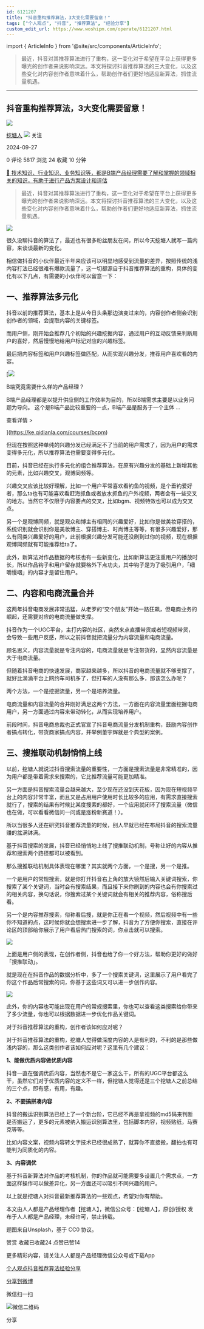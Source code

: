 ```yaml
---
id: 6121207
title: "抖音重构推荐算法，3大变化需要留意！"
tags: ["个人观点", "抖音", "推荐算法", "经验分享"]
custom_edit_url: https://www.woshipm.com/operate/6121207.html
---
```

import { ArticleInfo } from '@site/src/components/ArticleInfo';

<ArticleInfo
    author="挖塘人"
    authorLink="https://www.woshipm.com/u/138258"
    published="2024-09-27"
    views={5817}
    comments={0}
    collects={24}
/>

> 最近，抖音对其推荐算法进行了重构，这一变化对于希望在平台上获得更多曝光的创作者来说影响深远。本文将探讨抖音推荐算法的三大变化，以及这些变化对内容创作者意味着什么，帮助创作者们更好地适应新算法，抓住流量机遇。

---

## 抖音重构推荐算法，3大变化需要留意！

[![](https://static.woshipm.com/APP_U_202203_20220311165923_4751.jpeg?imageView2/1/w/72/h/72/q/100)](https://www.woshipm.com/u/138258)

[挖塘人](https://www.woshipm.com/u/138258) ![](https://static.woshipm.com/tag/1121_1@2x.png) 关注

2024-09-27

0 评论 5817 浏览 24 收藏 10 分钟

[🔗 技术知识、行业知识、业务知识等，都是B端产品经理需要了解和掌握的领域相关的知识，有助于进行产品方案设计和评估](https://ke.qidianla.com/courses/bcpm)

> 最近，抖音对其推荐算法进行了重构，这一变化对于希望在平台上获得更多曝光的创作者来说影响深远。本文将探讨抖音推荐算法的三大变化，以及这些变化对内容创作者意味着什么，帮助创作者们更好地适应新算法，抓住流量机遇。

![](https://image.woshipm.com/2024/06/17/a1d59e3e-2c7f-11ef-a13a-00163e142b65.png)

很久没聊抖音的算法了，最近也有很多粉丝朋友在问，所以今天挖塘人就写一篇内容，来谈谈最新的变化。

相信做抖音的小伙伴最近半年来应该可以明显地感受到流量的差异，按照传统的浅内容打法已经很难有爆款流量了，这一切都源自于抖音推荐算法的重构，具体的变化有以下几点，有需要的小伙伴可以留意一下：

## 一、推荐算法多元化

抖音以前的推荐算法，基本上是从今日头条那边演变过来的，内容创作者侧会识别创作者的领域，会提取内容的关键标签。

而用户侧，刚开始会推荐几个初始的兴趣挖掘内容，通过用户的互动反馈来判断用户的喜好，然后慢慢地给用户标记对应的兴趣标签。

最后把内容标签和用户兴趣标签做匹配，从而实现兴趣分发，推荐用户喜欢看的内容。

[![](https://image.woshipm.com/2023/08/02/f7cafd68-30e3-11ee-9da3-00163e0b5ff3.png)

B端究竟需要什么样的产品经理？

B端产品经理都是以提升供应侧的工作效率为目的，所以B端需求主要是以业务问题为导向。 这个是B端产品比较重要的一点，B端产品是服务于一个主体 ...

查看详情 >

](https://ke.qidianla.com/courses/bcpm)

但现在按照这种单纯的兴趣分发已经满足不了当前的用户需求了，因为用户的需求变得多元化，所以推荐算法也需要变得多元化。

目前，抖音已经在执行多元化的组合推荐算法，在原有兴趣分发的基础上新增其他的元素，比如兴趣交叉，观博同频等。

兴趣交叉应该比较好理解，比如一个用户平常喜欢看钓鱼的视频，是个垂钓爱好者，那么ta也有可能喜欢看赶海抓鱼或者放水抓鱼的户外视频，两者会有一些交叉的地方。当然它不仅限于内容要点的交叉，比如bgm、视频特效也可以成为交叉点。

另一个是观博同频，就是观众和博主有相同的兴趣爱好，比如你是做美妆穿搭的，系统识别就会识别你是美妆博主、穿搭博主、时尚博主等等，有很多兴趣爱好，那么有同类兴趣爱好的用户，此前根据兴趣分发可能还没刷到过你的视频，现在根据观博同频就有可能推荐给ta了。

此外，新算法对作品数据的考核也有一些新变化，比如新算法更注重用户的播放时长，所以作品钩子和用户留存就要格外下点功夫，其中钩子是为了吸引用户，「细嚼慢咽」的内容才是留住用户。

## 二、内容和电商流量合并

这两年抖音电商发展非常迅猛，从老罗的“交个朋友”开始一路狂飙，但电商业务的崛起，还需要对应的电商流量做支撑。

抖音作为一个UGC平台，主打内容的社区，突然来点直播带货或者短视频带货，会导致一些用户反感，所以之前抖音就把流量分为内容流量和电商流量。

顾名思义，内容流量就是专注内容的，电商流量就是专注带货的，显然内容流量是大于电商流量。

但随着抖音电商的快速发展，商家越来越多，所以抖音的电商流量就不够支撑了，就好比滴滴平台上网约车司机多了，但打车的人没有那么多，那该怎么办呢？

两个方法，一个是挖掘流量，另一个是培养流量。

电商流量和内容流量的合并刚好满足这两个方法，一方面在内容流量里面挖掘电商用户，另一方面通过内容来带动转化，从而实现培养用户。

前段时间，抖音电商总裁也正式官宣了抖音电商流量分发机制重构，鼓励内容创作者搞点转化，带货商家搞点内容，并举例董宇辉就是个典型的案例。

## 三、搜推联动机制悄悄上线

以前，挖塘人就说过抖音搜索流量的重要性，一方面是搜索流量是非常精准的，因为用户都是带着需求来搜索的，它比推荐流量可能更加精准。

另一方面是抖音搜索流量会越来越大，至少现在还没到天花板，因为现在短视频平台上的内容非常丰富，而且又是占用用户使用时长比较多的应用，有需求直接搜索就行了，搜索的结果有时候比某度搜索的都好，一个应用就闭环了搜索流量（微信也在做，可以看看微信问一问或是涨粉新赛道！）。

所以当很多人还在研究抖音推荐流量的时候，别人早就已经在布局抖音的搜索流量赚的盆满钵满。

基于抖音搜索的发展，抖音已经悄悄地上线了搜推联动机制，号称让好的内容从推荐和搜索两个路径都可以被看到。

那么搜推联动机制具体表现在哪里？其实就两个方面，一个是搜，另一个是推。

一个是用户的常规搜索，就是你打开抖音右上角的放大镜然后输入关键词搜索，你搜索了某个关键词，当时会有搜索结果，而且接下来你刷到的内容也会有你搜索过的相关内容，换句话说，你搜索过某个关键词就会有相关的推荐内容，俗称搜后看。

另一个是内容推荐搜索，俗称看后搜，就是你正在看一个视频，然后视频中有一些你不知道的点，这时候你就会想搜索进一步了解，抖音为了方便你搜索，直接在评论区的顶部给你展示了用户看后热门搜索的词，你点击就可以搜索。

![](https://image.woshipm.com/2024/09/25/2e235ebc-7b54-11ef-9237-00163e142b65.jpg)

上面是用户侧的表现，在创作者侧，抖音也给了你一个好方法，帮助你更好的做好「搜推联动」。

就是现在在抖音作品的数据分析中，多了一个搜索关键词，这里展示了用户看完了你这个作品后常搜索的词，你基于这些词又可以进一步创作内容。

![](https://image.woshipm.com/2024/09/25/2e9633b0-7b54-11ef-9237-00163e142b65.jpg)

此外，你的内容也可能出现在用户的常规搜索里，你也可以查看这类搜索给你带来了多少流量，你也可以根据数据进一步优化作品关键词。

对于抖音推荐算法的重构，创作者该如何应对呢？

对于抖音推荐算法的重构，挖塘人觉得做深度内容的人是有利的，不利的是那些做浅内容的，那么这类创作者该如何应对呢？这里有几个建议：

**1、能做优质内容做优质内容**

抖音一直在强调优质内容，当然也不是它一家这么干，所有的UGC平台都这么干，虽然它们对于优质内容的定义不一样，但挖塘人觉得还是三个挖塘人之前总结的三个点，即有感，有用，有趣。

**2、不要搞拼凑内容**

抖音的搬运识别算法已经上了一个新台阶，它已经不再是拿视频的md5码来判断是否搬运了，更多的元素被纳入搬运识别算法里，包括脚本内容，视频贴纸，马赛克等等。

比如内容文案，视频内容转文字技术已经很成熟了，就算你不直接搬，翻拍也有可能判为同质化的内容。

**3、内容调优**

基于抖音新算法对作品的考核机制，你的作品就可能需要多设置几个需求点，一方面这样操作可以做差异化，另一方面还可以吸引不同兴趣的用户。

以上就是挖塘人对抖音最新推荐算法的一些观点，希望对你有帮助。

本文由人人都是产品经理作者【挖塘人】，微信公众号：【挖塘人】，原创/授权 发布于人人都是产品经理，未经许可，禁止转载。

题图来自Unsplash，基于 CC0 协议。

赞赏 收藏已收藏24 点赞已赞14

更多精彩内容，请关注人人都是产品经理微信公众号或下载App

[个人观点](https://www.woshipm.com/tag/%e4%b8%aa%e4%ba%ba%e8%a7%82%e7%82%b9)[抖音](https://www.woshipm.com/tag/%e6%8a%96%e9%9f%b3)[推荐算法](https://www.woshipm.com/tag/%e6%8e%a8%e8%8d%90%e7%ae%97%e6%b3%95)[经验分享](https://www.woshipm.com/tag/%e7%bb%8f%e9%aa%8c%e5%88%86%e4%ba%ab)

[分享到微博](https://service.weibo.com/share/share.php?appkey=2775287854&title=抖音重构推荐算法，3大变化需要留意！&url=https://www.woshipm.com/operate/6121207.html&pic=https://image.woshipm.com/2024/06/17/a1d59e3e-2c7f-11ef-a13a-00163e142b65.png)

微信扫一扫

![微信二维码](https://api.pwmqr.com/qrcode/create/?url=https://www.woshipm.com/operate/6121207.html)

分享